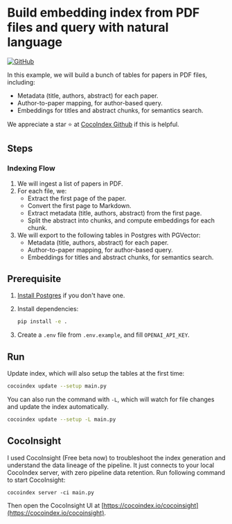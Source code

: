# Build embedding index from PDF files and query with natural language
[![GitHub](https://img.shields.io/github/stars/cocoindex-io/cocoindex?color=5B5BD6)](https://github.com/cocoindex-io/cocoindex)


In this example, we will build a bunch of tables for papers in PDF files, including:

- Metadata (title, authors, abstract) for each paper.
- Author-to-paper mapping, for author-based query.
- Embeddings for titles and abstract chunks, for semantics search. 

We appreciate a star ⭐ at [CocoIndex Github](https://github.com/cocoindex-io/cocoindex) if this is helpful.

## Steps
### Indexing Flow

1. We will ingest a list of papers in PDF.
2. For each file, we:
   - Extract the first page of the paper.
   - Convert the first page to Markdown.
   - Extract metadata (title, authors, abstract) from the first page.
   - Split the abstract into chunks, and compute embeddings for each chunk.
3. We will export to the following tables in Postgres with PGVector:
   - Metadata (title, authors, abstract) for each paper.
   - Author-to-paper mapping, for author-based query.
   - Embeddings for titles and abstract chunks, for semantics search. 


## Prerequisite

1.  [Install Postgres](https://cocoindex.io/docs/getting_started/installation#-install-postgres) if you don't have one.

2.  Install dependencies:

    ```bash
    pip install -e .
    ```
3.  Create a `.env` file from `.env.example`, and fill `OPENAI_API_KEY`.

## Run

Update index, which will also setup the tables at the first time:

```bash
cocoindex update --setup main.py
```

You can also run the command with `-L`, which will watch for file changes and update the index automatically.

```bash
cocoindex update --setup -L main.py
```

## CocoInsight
I used CocoInsight (Free beta now) to troubleshoot the index generation and understand the data lineage of the pipeline. It just connects to your local CocoIndex server, with zero pipeline data retention. Run following command to start CocoInsight:

```
cocoindex server -ci main.py
```

Then open the CocoInsight UI at [https://cocoindex.io/cocoinsight](https://cocoindex.io/cocoinsight).

